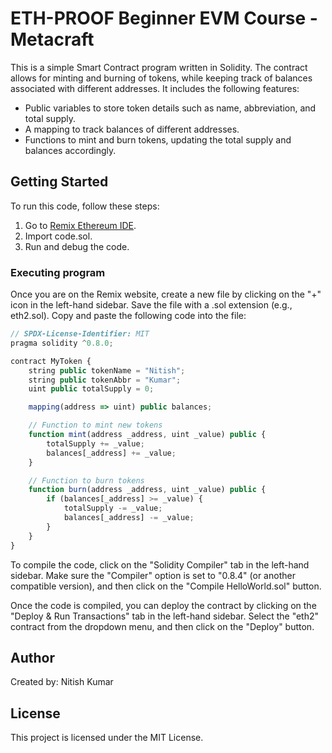 # ETH-PROOF Beginner EVM Course - Metacraft

This is a simple Smart Contract program written in Solidity. The contract allows for minting and burning of tokens, while keeping track of balances associated with different addresses. It includes the following features:

- Public variables to store token details such as name, abbreviation, and total supply.
- A mapping to track balances of different addresses.
- Functions to mint and burn tokens, updating the total supply and balances accordingly.

## Getting Started

To run this code, follow these steps:

1. Go to [Remix Ethereum IDE](https://remix.ethereum.org).
2. Import code.sol.
3. Run and debug the code.

### Executing program
Once you are on the Remix website, create a new file by clicking on the "+" icon in the left-hand sidebar. Save the file with a .sol extension (e.g., eth2.sol). Copy and paste the following code into the file:
```javascript
// SPDX-License-Identifier: MIT
pragma solidity ^0.8.0;

contract MyToken {
    string public tokenName = "Nitish";
    string public tokenAbbr = "Kumar";
    uint public totalSupply = 0;

    mapping(address => uint) public balances;

    // Function to mint new tokens
    function mint(address _address, uint _value) public {
        totalSupply += _value;
        balances[_address] += _value;
    }

    // Function to burn tokens
    function burn(address _address, uint _value) public {
        if (balances[_address] >= _value) {
            totalSupply -= _value;
            balances[_address] -= _value;
        }
    }
}

```
To compile the code, click on the "Solidity Compiler" tab in the left-hand sidebar. Make sure the "Compiler" option is set to "0.8.4" (or another compatible version), and then click on the "Compile HelloWorld.sol" button.

Once the code is compiled, you can deploy the contract by clicking on the "Deploy & Run Transactions" tab in the left-hand sidebar. Select the "eth2" contract from the dropdown menu, and then click on the "Deploy" button.

## Author

Created by: Nitish Kumar

## License

This project is licensed under the MIT License.

